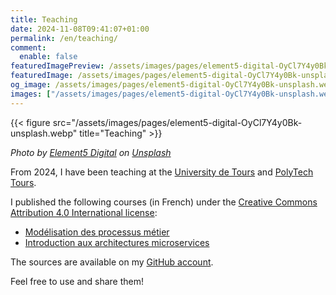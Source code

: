 ```yaml
---
title: Teaching
date: 2024-11-08T09:41:07+01:00
permalink: /en/teaching/
comment:
  enable: false
featuredImagePreview: /assets/images/pages/element5-digital-OyCl7Y4y0Bk-unsplash.webp 
featuredImage: /assets/images/pages/element5-digital-OyCl7Y4y0Bk-unsplash.webp 
og_image: /assets/images/pages/element5-digital-OyCl7Y4y0Bk-unsplash.webp 
images: ["/assets/images/pages/element5-digital-OyCl7Y4y0Bk-unsplash.webp"]
---
```


{{< figure src="/assets/images/pages/element5-digital-OyCl7Y4y0Bk-unsplash.webp" title="Teaching" >}}

_Photo by <a href="https://unsplash.com/@element5digital?utm_content=creditCopyText&utm_medium=referral&utm_source=unsplash">Element5 Digital</a> on <a href="https://unsplash.com/photos/red-apple-fruit-on-four-pyle-books-OyCl7Y4y0Bk?utm_content=creditCopyText&utm_medium=referral&utm_source=unsplash">Unsplash</a>_

From 2024, I have been teaching at the [University de Tours](https://www.univ-tours.fr/) and [PolyTech Tours](https://polytech.univ-tours.fr/).

I published the following courses (in French) under the [Creative Commons Attribution 4.0 International license](https://creativecommons.org/licenses/by/4.0/deed.en):

* [Modélisation des processus métier](https://blog.touret.info/enterprise-architecture-course/1)
* [Introduction aux architectures microservices](http://blog.touret.info/microservices-architecture-course/1)

The sources are available on my [GitHub account](https://github.com/alexandre-touret/). 

Feel free to use and share them!